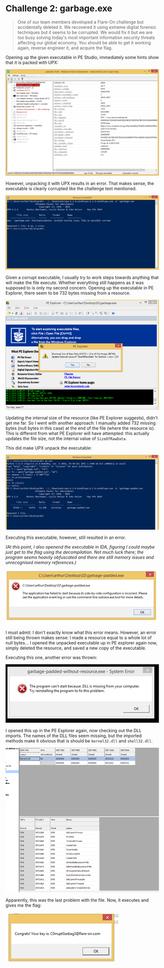 # Challenge 2: garbage.exe

> One of our team members developed a Flare-On challenge but accidentally deleted it. We recovered it using extreme digital forensic techniques but it seems to be corrupted. We would fix it but we are too busy solving today's most important information security threats affecting our global economy. You should be able to get it working again, reverse engineer it, and acquire the flag.

Opening up the given executable in PE Studio, immediately some hints show that it is packed with UPX:

![](screenshot1.png)

However, unpacking it with UPX results in an error. That makes sense, the executable is clearly corrupted like the challenge text mentioned.

![](screenshot2.png)

Given a corrupt executable, I usually try to work steps towards anything that will make the file execute. Whether everything still happens as it was supposed to is only my second concern. Opening up the executable in PE Explorer, there seem to be 732 bytes missing from a resource.

![](screenshot3.png)

Updating the internal size of the resource (like PE Explorer suggests), didn't get me far. So I went with another approach: I manually added 732 missing bytes (null bytes in this case) at the end of the file (where the resource is). This is different from what PE Explorer will have attempted: this actually updates the file size, not the internal value of `SizeOfRawData`.

This did make UPX unpack the executable:

![](screenshot4.png)

Executing this executable, however, still resulted in an error.

_(At this point, I also openend the executable in IDA, figuring I could maybe just get to the flag using the decompilation. Not much luck there; the program seems heavily obfuscated and there are still memory issues and unrecognised memory references.)_

![](screenshot5.png)

I must admit: I don't exactly know what this error means. However, an error still being thrown makes sense: I made a resource equal to a whole lot of null bytes... I opened the unpacked executable up in PE explorer again now, simply deleted the resource, and saved a new copy of the executable.

Executing this one, another error was thrown:

![](screenshot6.png)

I opened this up in the PE Explorer again, now checking out the DLL imports. The names of the DLL files seem missing, but the imported methods make it obvious that is should be `kernel32.dll` and `shell32.dll`. 

![](screenshot7.png)

Apparently, this was the last problem with the file. Now, it executes and gives me the flag:

![](screenshot8.png)
